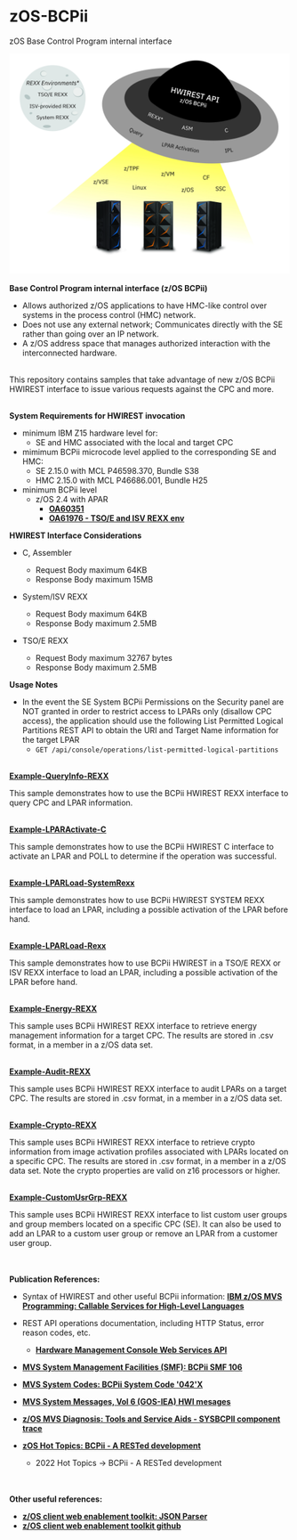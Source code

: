 # zOS-BCPii
zOS Base Control Program internal interface

![](images/BCPii.jpg)

**Base Control Program internal interface (z/OS BCPii)**
- Allows authorized z/OS applications to have HMC-like control over systems in the process control (HMC) network.
- Does not use any external network; Communicates directly with the SE rather than going over an IP network.
- A z/OS address space that manages authorized interaction with the interconnected hardware.<br/><br/>

This repository contains samples that take advantage of new z/OS BCPii HWIREST interface to issue various requests against the CPC and more.<br/><br/>

<b>System Requirements for HWIREST invocation</b>
- minimum IBM Z15 hardware level for:
  - SE and HMC associated with the local and target CPC
- mimimum BCPii microcode level applied to the corresponding SE and HMC:
  - SE 2.15.0 with MCL P46598.370, Bundle S38
  - HMC 2.15.0 with MCL P46686.001, Bundle H25
- minimum BCPii level
  - z/OS 2.4 with APAR
     - [**OA60351**](https://www.ibm.com/support/pages/apar/OA60351)
     - [**OA61976 - TSO/E and ISV REXX env**](https://www.ibm.com/support/pages/apar/OA61976)
     
<b>HWIREST Interface Considerations</b>
- C, Assembler
  - Request Body maximum 64KB
  - Response Body maximum 15MB

- System/ISV REXX
  - Request Body maximum 64KB
  - Response Body maximum 2.5MB

- TSO/E REXX
  - Request Body maximum 32767 bytes
  - Response Body maximum 2.5MB

<b>Usage Notes</b>
- In the event the SE System BCPii Permissions on the Security panel are NOT granted in order to restrict access to LPARs only (disallow CPC access), the application should use the following List Permitted Logical Partitions REST API to obtain the URI and Target Name information for the target LPAR
  - ```GET /api/console/operations/list-permitted-logical-partitions```

<br/>[**Example-QueryInfo-REXX**](https://github.com/IBM/zOS-BCPii/tree/master/Example-QueryInfo-REXX)

This sample demonstrates how to use the BCPii HWIREST REXX interface to query CPC and LPAR information.

<br/>[**Example-LPARActivate-C**](https://github.com/IBM/zOS-BCPii/tree/master/Example-LPARActivate-C)

This sample demonstrates how to use the BCPii HWIREST C interface to activate an LPAR and POLL to determine if the operation was successful.

<br/>[**Example-LPARLoad-SystemRexx**](https://github.com/IBM/zOS-BCPii/tree/master/Example-LPARLoad-SYSREXX)

This sample demonstrates how to use BCPii HWIREST SYSTEM REXX interface to load an LPAR, including a possible activation of the LPAR before hand.

<br/>[**Example-LPARLoad-Rexx**](https://github.com/IBM/zOS-BCPii/tree/master/Example-LPARLoad-REXX)

This sample demonstrates how to use BCPii HWIREST in a TSO/E REXX or ISV REXX interface to load an LPAR, including a possible activation of the LPAR before hand.

<br/>[**Example-Energy-REXX**](https://github.com/IBM/zOS-BCPii/tree/master/Example-Energy-REXX)

This sample uses BCPii HWIREST REXX interface to retrieve energy management information for a target CPC. The results are stored in .csv format, in a member in a z/OS data set.

<br/>[**Example-Audit-REXX**](https://github.com/IBM/zOS-BCPii/tree/master/Example-Audit-REXX)

This sample uses BCPii HWIREST REXX interface to audit LPARs on a target CPC. The results are stored in .csv format, in a member in a z/OS data set.

<br/>[**Example-Crypto-REXX**](https://github.com/IBM/zOS-BCPii/tree/master/Example-Crypto-REXX)

This sample uses BCPii HWIREST REXX interface to retrieve crypto information from image activation profiles associated with LPARs located on a specific  CPC. The results are stored in .csv format, in a member in a z/OS data set. Note the crypto properties are valid on z16 processors or higher.

<br/>[**Example-CustomUsrGrp-REXX**](https://github.com/IBM/zOS-BCPii/tree/master/Example-CustomUsrGrp-REXX)

This sample uses BCPii HWIREST REXX interface to list custom user groups and group members located on a specific CPC (SE).  It can also be used to add an LPAR to a custom user group or remove an LPAR from a customer user group.


<br/><br/><b>Publication References:</b>
- Syntax of HWIREST and other useful BCPii information: [**IBM z/OS MVS Programming: Callable Services for High-Level Languages**](https://www.ibm.com/docs/en/zos/3.1.0?topic=services-base-control-program-internal-interface-bcpii)

- REST API operations documentation, including HTTP Status, error reason codes, etc.
    - [**Hardware Management Console Web Services API**](https://www.ibm.com/docs/en/systems-hardware/zsystems/3932-A02?topic=library-hardware-management-console-web-services-api-version-2160)

- [**MVS System Management Facilities (SMF): BCPii SMF 106**](https://www.ibm.com/docs/en/zos/3.1.0?topic=records-record-type-106-x6a-bcpii-activity)
- [**MVS System Codes: BCPii System Code '042'X**](https://www.ibm.com/docs/en/zos/3.1.0?topic=codes-042)
- [**MVS System Messages, Vol 6 (GOS-IEA) HWI mesages**](https://www.ibm.com/docs/en/zos/3.1.0?topic=iea-hwi-messages)
- [**z/OS MVS Diagnosis: Tools and Service Aids - SYSBCPII component trace**](https://www.ibm.com/docs/en/zos/3.1.0?topic=trace-requesting-sysbcpii)
- [**zOS Hot Topics: BCPii - A RESTed development**](https://www.ibm.com/support/z-content-solutions/hot-topics/)
    - 2022 Hot Topics -> BCPii - A RESTed development 

<br/><br/><b>Other useful references:</b>
- [**z/OS client web enablement toolkit: JSON Parser**](https://www.ibm.com/docs/en/zos/3.1.0?topic=toolkit-zos-json-parser)
- [**z/OS client web enablement toolkit github**](https://github.com/IBM/zOS-Client-Web-Enablement-Toolkit)
